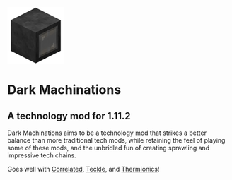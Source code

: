 <img src="src/main/resources/assets/divitae/textures/logo.png" height=128 width=128>

# Dark Machinations
## A technology mod for 1.11.2

Dark Machinations aims to be a technology mod that strikes a better balance than more traditional tech mods, while retaining the feel of playing some of these mods, and the unbridled fun of creating sprawling and impressive tech chains.

Goes well with [Correlated](https://github.com/elytra/Correlated), [Teckle](https://github.com/elytra/Teckle), and [Thermionics](https://github.com/elytra/Thermionics)!